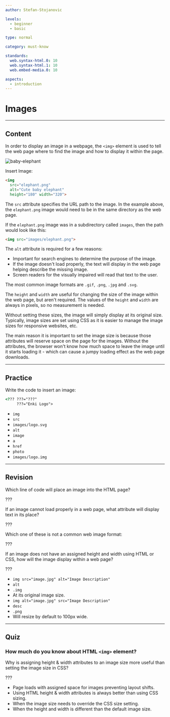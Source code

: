 ```yaml
---
author: Stefan-Stojanovic

levels:
  - beginner
  - basic

type: normal

category: must-know

standards:
  web.syntax-html.0: 10
  web.syntax-html.1: 10
  web.embed-media.0: 10

aspects:
  - introduction
---
```

# Images
---
## Content

In order to display an image in a webpage, the `<img>` element is used to tell the web page where to find the image and how to display it within the page.

![baby-elephant](%3Csvg%20xmlns%3D%22http%3A%2F%2Fwww.w3.org%2F2000%2Fsvg%22%20style%3D%22width%3A100%25%22%20viewBox%3D%220%200%20320%20181%22%3E%3Cg%20fill%3D%22none%22%20fill-rule%3D%22evenodd%22%3E%3Crect%20width%3D%22320%22%20height%3D%22181%22%20fill%3D%22%23FFF%22%20rx%3D%229%22%2F%3E%3Cpath%20fill%3D%22%23D1D3D4%22%20fill-rule%3D%22nonzero%22%20d%3D%22M173.09526%20160.98927c-4.23841-.02452-9.96056-1.02914-13.27913-5.65226l-.4005-.18749c-.44482.0332-.88477.04956-1.31243.04956-2.49654%200-4.52369-.54638-5.5621-1.4989-.52317-.48047-.78822-1.05775-.78822-1.71524%200-1.73977.86197-6.77592%201.55467-10.82277.33752-1.97196.63201-3.68874.75954-4.6433l-.17644-.40614c-2.3836-1.75151-7.91549-6.41805-12.66812-12.21974-4.02381-4.91201-8.56824-12.03992-7.52522-18.24545l-.41895-.27664c-.95288.5612-2.29782.846-4.0018.846-1.98411%200-4.1877-.36655-6.13187-.69018-1.55365-.25876-2.88144-.47996-3.8443-.47996-.46633%200-.821.05236-1.08042.15939l-.20512.212c-2.37951%205.03233-10.15057%209.99875-16.6402%2012.32065-4.08016%201.46058-8.16671%202.20057-12.14648%202.20057-4.43841%200-8.57619-.91446-12.2991-2.7186-6.24251-3.02434-11.92779-10.5068-14.83765-19.52798-3.4945-10.83452-2.5872-22.70586%202.55442-33.4313l.02945-.08404.00896-.082c-.01664-.41917-.2717-1.18292-.67836-2.37171-.40461-1.1824-.90781-2.65244-1.15083-3.94161-.27913-1.48025-.15468-2.3919.37926-2.78705l.0379-.02657c.19513-.12976.4402-.19566.72804-.19566%201.34263%200%203.40307%201.35074%205.7603%202.98297%201.15673.80053%202.2484%201.55661%203.01921%201.88638.80717.34535%202.00077.49682%203.26428.65723%202.52343.32083%205.38207.68406%206.66632%202.60646.05634.08353.105.16935.14264.25237l.23918.52466-.36773.4442c-.50986.61586-1.86146%201.0644-5.16466%201.71372-1.75468.34483-2.94853.59976-3.56364.96452v.53641l-.11908.48456c-.28271%201.15712-.51088%202.07056-.65531%202.4251-1.54571%203.7955-5.6507%2013.87752-1.4991%2020.84271%202.26914%203.807%206.6822%206.10387%2013.11625%206.82726.37875.04215.74495.06386%201.08656.06386%201.59488%200%202.85864-.4769%203.7557-1.4174%203.05173-3.19856%201.69654-11.47746.12778-21.06341-1.6927-10.34384-3.61178-22.06753-.77977-30.9449%202.03611-6.38281%208.15212-12.79831%2016.77977-17.601%207.91165-4.40344%2017.05096-6.92917%2025.07478-6.92917.56799%200%201.13572.01251%201.68732.03729%2012.15263.54229%2020.2338%206.90185%2022.78259%2017.91696l.52906.2c7.36723-5.24458%2018.45225-8.13023%2031.25327-8.13023.32113%200%20.64558.00179.96876.00537%2012.15698.1392%2024.63995%202.79394%2034.24686%207.28372%209.51447%204.44584%2014.99385%2010.14893%2015.44251%2016.06736l.38156.07663c1.27247-2.50428%202.28118-2.98195%203.46402-3.34288.65276-.19898%201.26786-.38647%201.82049-1.21331.6123-.91676%201.10474-2.56789%201.58105-4.16487.52164-1.74998.8904-2.86342%201.2274-3.37735l.21946-.33437.39462-.06922c5.82228-1.02046%208.60077-3.78171%209.9068-5.91817l1.05889-1.73236.61332%201.93466c1.25736%203.96793%202.85147%2011.20772-.6018%2015.11101-2.37516%202.68514-5.3288%203.22947-8.18514%203.75566-3.04892.5612-5.92702%201.09122-7.51883%204.26806-.90985%201.81461.00794%205.50769%201.27837%2010.6192%202.92547%2011.76455%207.81843%2031.43763-6.21742%2048.52366l-.09296.19081c-.5621%202.76687%201.69066%209.70141%204.07478%2017.04031%203.94238%2012.13392%205.6397%2018.61813%203.9872%2020.41588-1.54956%201.68613-8.10372%202.86317-15.93855%202.86317-4.10576%200-8.0041-.32185-11.274-.93055-3.74571-.69708-8.43867-2.10861-9.52267-4.87293-.88732-2.26162-1.42484-3.62334-1.74212-4.41877-.0986-.24598-.17619-.4401-.23867-.59337l-.5872-.33309-.24353.45698-.6571-.1318c-.6776-.12287-1.40538-.4958-2.10474-1.07794-1.5959-1.32852-2.80999-3.49512-2.77542-4.88724l-.37567-.44726-9.54008-.317-.2676.46898c.84532%201.39416%205.49116%209.45926%202.5457%2013.57176-1.83712%202.56584-10.43277%206.44437-19.20153%206.44437l-.16748.00076z%22%2F%3E%3Cpath%20fill%3D%22%23939598%22%20fill-rule%3D%22nonzero%22%20d%3D%22M256.73706%2050.65417c-2.1457%202.42343-4.79392%202.91052-7.59758%203.42649-3.11019.57193-6.32606%201.16354-8.10957%204.71755-1.0535%202.09965-.15673%205.70093%201.19944%2011.15245%202.86112%2011.49463%207.65017%2030.73387-6.03005%2047.31534l-.02462.03016-.18726.38282-.00897.04038c-.6577%202.95013%201.52546%209.66076%204.05414%2017.43348%202.14084%206.5821%205.72429%2017.59884%204.14726%2019.31336-1.13275%201.23101-6.82112%202.53971-15.13103%202.53971-4.01593%200-7.8246-.31331-11.0125-.9062-4.92885-.91617-8.03853-2.42957-8.75804-4.26139-.88137-2.24326-1.41491-3.59336-1.73042-4.38175-.22496-.56325-.33757-.8464-.4353-1.03807l-.1003.05034-.0395-.02274.12184-.06363c-.27805-.52364-.67385-.63378-.9578-.63378-.19444%200-.33911.05545-.40888.08203-.27652.1053-.46993.2617-.57972.4687-.5125-.09252-1.0912-.39356-1.66372-.86992-1.5206-1.26423-2.54613-3.3212-2.41274-4.24682l.02565-.18196-.88624-1.05365-10.42484-.34603-.81058%201.42115.17084.26475c1.54111%202.39993%205.02658%209.34567%202.67643%2012.62317-1.51649%202.11549-9.61504%206.00096-18.29689%206.00096l-.16493-.00026c-4.02055-.02325-9.45344-.96702-12.50591-5.33063l-.05464-.07846-.83904-.39228-.09312.00793c-.46505.03833-.92857.05775-1.37772.05775-2.21548%200-4.04542-.4646-4.89498-1.24328-.33116-.30385-.48532-.62994-.48532-1.0263%200-1.64527.88316-6.79983%201.5288-10.56697.35578-2.07435.66257-3.86656.7785-4.78963l.01206-.0966-.37399-.86096-.07926-.05725c-2.25652-1.63504-7.77637-6.25446-12.51668-12.0341-3.91358-4.77174-8.34505-11.68733-7.2341-17.53802l.0731-.38512-1.42466-.93968-.3273.21773c-.79878.53054-2.02542.7999-3.64502.7999-1.8969%200-4.04184-.35702-5.94643-.6739-1.5665-.26042-2.9196-.4853-3.94743-.4853-.6677%200-1.1643.09276-1.56344.29184l-.05232.02606-.42735.44135-.02386.05213c-1.66603%203.62174-7.70403%208.843-16.02112%2011.81536-3.94719%201.41092-7.89565%202.12596-11.73638%202.12596-4.2614%200-8.23065-.87527-11.79692-2.60104-5.97361-2.89084-11.43087-10.0947-14.24274-18.80122-3.39876-10.52531-2.50764-22.06237%202.50919-32.48725l.06797-.19396.01616-.0713.02309-.20547c0-.55098-.24753-1.29976-.7231-2.68768-.39144-1.14284-.87906-2.56526-1.10787-3.77813-.29601-1.56783.01821-1.85559.02129-1.85763.03822-.02582.11594-.04013.21316-.04013%201.15276%200%203.58165%201.67951%205.18997%202.7917%201.18585.82007%202.30603%201.59466%203.1556%201.9573.9183.39227%202.16392.55046%203.4829.71785%202.30705.29286%203.2687.09098%204.31065%201.64833.03591.05316%201.71041.62713%201.72298.65473-.47557.57424-4.11699.74904-5.3621.99335-2.27575.44722-3.95384.9729-4.6318%201.64808v1.64782c-.18828.76104-.51046%201.93609-.6618%202.30741-1.57959%203.87473-5.3426%2014.46419-.99244%2021.75417%202.40505%204.02985%207.66864%205.86423%2014.35022%206.6148.40965.04574.80673.069%201.18046.069%201.84277%200%203.3195-.56785%204.38915-1.68795%203.3408-3.49728%201.96282-11.90582.36758-21.64198-1.66218-10.14478-3.54625-21.643-.80441-30.22838%201.94948-6.1037%207.85922-12.26846%2016.21428-16.91395%207.71403-4.28848%2016.6152-6.74794%2024.42133-6.74794.54816%200%201.0971.012%201.63217.03577%2011.6861.52083%2019.42554%206.6539%2021.7939%2017.2702l.05463.24507%201.44826.54689.2047-.14746c7.15074-5.1727%2018.03755-8.02112%2030.65453-8.02112.31474%200%20.63333.00154.94986.00537%2011.9303.13595%2024.172%202.73419%2033.58645%207.12847%209.16973%204.27978%2014.4246%209.6927%2014.79552%2015.24133l.04053.60592%201.75401.35062.27216-.54254c2.08569-2.06463%202.04157-2.65931%202.92576-2.92867.699-.21288%201.56959-.47763%202.29962-1.56885.68283-1.0212%202.81571-2.84101%202.81571-4.48884%200-.9711.33475-2.46994.66129-2.96649%206.1547-1.07767%208.89424-3.70657%2010.2563-5.93297%201.1643%203.67105%202.23498%2010.16804-.9047%2013.7126z%22%2F%3E%3Cpath%20fill%3D%22%2358595B%22%20fill-rule%3D%22nonzero%22%20d%3D%22M185.51905%2052.9727c2.94114%2010.0678-15.23188%2035.23454-36.74%2032.75657-8.52888-.9826-9.5129-40.29054.3281-46.18641%205.28508-3.16673%2031.81963-2.29308%2036.4119%2013.42984z%22%2F%3E%3Cpath%20fill%3D%22%23000%22%20fill-rule%3D%22nonzero%22%20d%3D%22M127.91525%2071.51747c-.11025-.24866-1.51425.16013-3.1355.91376-.45125.20926-.86975.42337-1.23925.62854-.1625-.61498-.425-1.18698-.77325-1.69503.0785-.03555.15725-.07086.237-.10795%201.62125-.75337%202.84625-1.56558%202.73575-1.81474-.1105-.24891-1.5145.16014-3.13575.9135-.1655.077-.32575.15452-.482.23203-.95875-.95674-2.26725-1.54844-3.7125-1.54844-2.9385%200-5.3205%202.43688-5.3205%205.44398%200%203.00683%202.382%205.44397%205.3205%205.44397s5.32025-2.43714%205.32025-5.44397c0-.18138-.0095-.36019-.02625-.53696.4445-.16142.948-.36914%201.4755-.61446%201.62175-.75286%202.8465-1.56533%202.736-1.81423z%22%2F%3E%3Cellipse%20cx%3D%22116.79775%22%20cy%3D%2273.49363%22%20fill%3D%22%23FFF%22%20fill-rule%3D%22nonzero%22%20rx%3D%221%22%20ry%3D%221%22%2F%3E%3C%2Fg%3E%3C%2Fsvg%3E)

Insert Image: 
```html
<img
  src="elephant.png"
  alt="Cute baby elephant"
  height="180" width="320">
```

The `src` attribute specifies the URL path to the image. In the example above, the `elephant.png` image would need to be in the same directory as the web page. 

If the `elephant.png` image was in a subdirectory called `images`, then the path would look like this: 

```html
<img src="images/elephant.png">
```

The `alt` attribute is required for a few reasons: 

* Important for search engines to determine the purpose of the image.
* If the image doesn't load properly, the text will display in the web page helping describe the missing image.
* Screen readers for the visually impaired will read that text to the user. 

The most common image formats are `.gif`, `.png`, `.jpg` and `.svg`.

The `height` and `width` are useful for changing the size of the image within the web page, but aren't required. The values of the `height` and `width` are always in pixels, so no measurement is needed.

Without setting these sizes, the image will simply display at its original size. Typically, image sizes are set using CSS as it is easier to manage the image sizes for responsive websites, etc. 

The main reason it is important to set the image size is because those attributes will reserve space on the page for the images. Without the attributes, the browser won't know how much space to leave the image until it starts loading it - which can cause a jumpy loading effect as the web page downloads.

---
## Practice

Write the code to insert an image:

```html
<??? ???="???" 
     ???="Enki Logo">
```

* `img`
* `src`
* `images/logo.svg`
* `alt`
* `image`
* `a`
* `href`
* `photo`
* `images/logo.img`

---
## Revision

Which line of code will place an image into the HTML page?

???

If an image cannot load properly in a web page, what attribute will display text in its place?

???

Which one of these is not a common web image format:

???

If an image does not have an assigned height and width using HTML or CSS, how will the image display within a web page?

???

* `img src="image.jpg" alt="Image Description"`
* `alt`
* `.img`
* At its original image size.
* `img alt="image.jpg" src="Image Description"`
* `desc`
* `.png`
* Will resize by default to 100px wide.

---
## Quiz

### How much do you know about HTML `<img>` element?

Why is assigning height & width attributes to an image size more useful than setting the image size in CSS?

???

* Page loads with assigned space for images preventing layout shifts.
* Using HTML height & width attributes is always better than using CSS sizing.
* When the image size needs to override the CSS size setting.
* When the height and width is different than the default image size.
 
